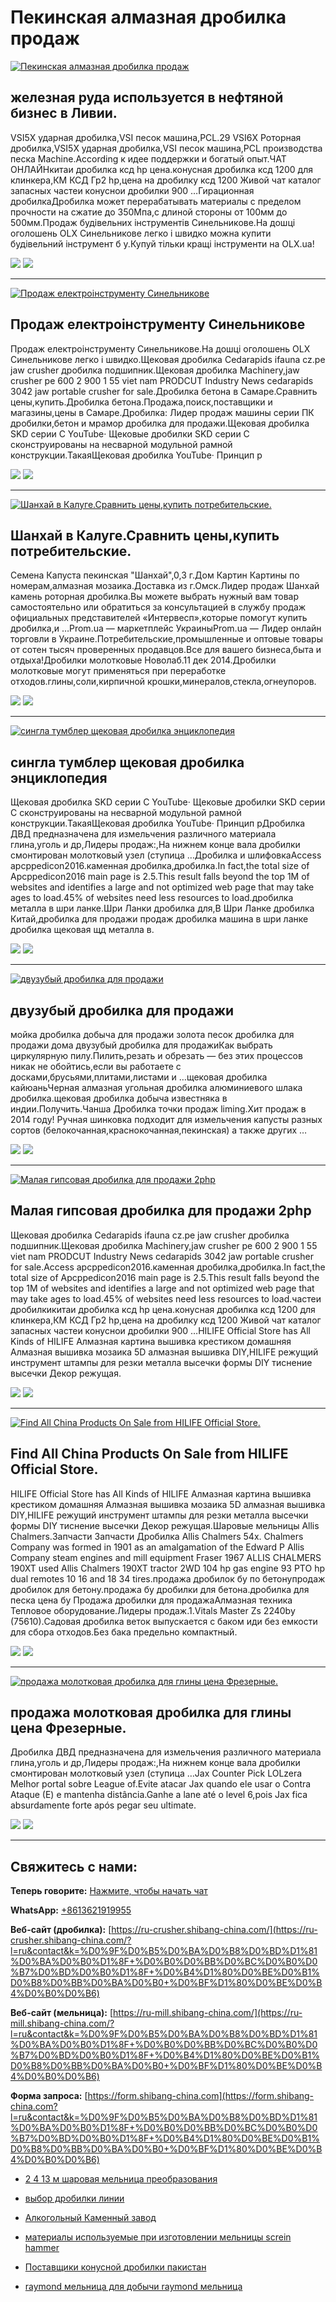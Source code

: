 # Пекинская алмазная дробилка продаж

<a href="https://swt.shibang-china.com/?l=ru&img&k=%D0%9F%D0%B5%D0%BA%D0%B8%D0%BD%D1%81%D0%BA%D0%B0%D1%8F+%D0%B0%D0%BB%D0%BC%D0%B0%D0%B7%D0%BD%D0%B0%D1%8F+%D0%B4%D1%80%D0%BE%D0%B1%D0%B8%D0%BB%D0%BA%D0%B0+%D0%BF%D1%80%D0%BE%D0%B4%D0%B0%D0%B6" target="_blank">![Пекинская алмазная дробилка продаж](http://static.shibang-china.com/all-800x300/388.jpg)</a>

## железная руда используется в нефтяной бизнес в Ливии.
VSI5X ударная дробилка,VSI песок машина,PCL.29 VSI6X Роторная дробилка,VSI5X ударная дробилка,VSI песок машина,PCL производства песка Machine.According к идее поддержки и богатый опыт.ЧАТ ОНЛАЙНкитаи дробилка ксд hp цена.конусная дробилка ксд 1200 для клинкера,КМ КСД Гр2 hp,цена на дробилку ксд 1200 Живой чат каталог запасных частеи конуснои дробилки 900 …Гирационная дробилкаДробилка может перерабатывать материалы с пределом прочности на сжатие до 350Мпа,с длиной стороны от 100мм до 500мм.Продаж будівельних інструментів Синельникове.На дошці оголошень OLX Синельникове легко і швидко можна купити будівельний інструмент б у.Купуй тільки кращі інструменти на OLX.ua!


<a href="https://whatsapp.shibangsoft.com/WhatsApp.php" target="_blank" title="WhatsApp">![](http://static.shibang-china.com/icon/whatsapp.png)</a> <a href="https://swt.shibang-china.com/?l=ru&icon&k=%D0%9F%D0%B5%D0%BA%D0%B8%D0%BD%D1%81%D0%BA%D0%B0%D1%8F+%D0%B0%D0%BB%D0%BC%D0%B0%D0%B7%D0%BD%D0%B0%D1%8F+%D0%B4%D1%80%D0%BE%D0%B1%D0%B8%D0%BB%D0%BA%D0%B0+%D0%BF%D1%80%D0%BE%D0%B4%D0%B0%D0%B6" target="_blank">![](http://static.shibang-china.com/icon/chat-ru.png)</a>

---

<a href="https://swt.shibang-china.com/?l=ru&img&k=%D0%9F%D0%B5%D0%BA%D0%B8%D0%BD%D1%81%D0%BA%D0%B0%D1%8F+%D0%B0%D0%BB%D0%BC%D0%B0%D0%B7%D0%BD%D0%B0%D1%8F+%D0%B4%D1%80%D0%BE%D0%B1%D0%B8%D0%BB%D0%BA%D0%B0+%D0%BF%D1%80%D0%BE%D0%B4%D0%B0%D0%B6" target="_blank">![Продаж електроінструменту Синельникове](http://static.shibang-china.com/all-800x300/1471.jpg)</a>

## Продаж електроінструменту Синельникове
Продаж електроінструменту Синельникове.На дошці оголошень OLX Синельникове легко і швидко.Щековая дробилка Cedarapids ifauna cz.pe jaw crusher дробилка подшипник.Щековая дробилка Machinery,jaw crusher pe 600 2 900 1 55 viet nam PRODCUT Industry News cedarapids 3042 jaw portable crusher for sale.Дробилка бетона в Самаре.Сравнить цены,купить.Дробилка бетона.Продажа,поиск,поставщики и магазины,цены в Самаре.Дробилка: Лидер продаж машины серии ПК дробилки,бетон и мрамор дробилка для продажи.Щековая дробилка SKD серии C YouTube&#183; Щековые дробилки SKD серии C сконструированы на несварной модульной рамной конструкции.ТакаяЩековая дробилка YouTube&#183; Принцип р


<a href="https://whatsapp.shibangsoft.com/WhatsApp.php" target="_blank" title="WhatsApp">![](http://static.shibang-china.com/icon/whatsapp.png)</a> <a href="https://swt.shibang-china.com/?l=ru&icon&k=%D0%9F%D0%B5%D0%BA%D0%B8%D0%BD%D1%81%D0%BA%D0%B0%D1%8F+%D0%B0%D0%BB%D0%BC%D0%B0%D0%B7%D0%BD%D0%B0%D1%8F+%D0%B4%D1%80%D0%BE%D0%B1%D0%B8%D0%BB%D0%BA%D0%B0+%D0%BF%D1%80%D0%BE%D0%B4%D0%B0%D0%B6" target="_blank">![](http://static.shibang-china.com/icon/chat-ru.png)</a>

---

<a href="https://swt.shibang-china.com/?l=ru&img&k=%D0%9F%D0%B5%D0%BA%D0%B8%D0%BD%D1%81%D0%BA%D0%B0%D1%8F+%D0%B0%D0%BB%D0%BC%D0%B0%D0%B7%D0%BD%D0%B0%D1%8F+%D0%B4%D1%80%D0%BE%D0%B1%D0%B8%D0%BB%D0%BA%D0%B0+%D0%BF%D1%80%D0%BE%D0%B4%D0%B0%D0%B6" target="_blank">![Шанхай в Калуге.Сравнить цены,купить потребительские.](http://static.shibang-china.com/all-800x300/1396.jpg)</a>

## Шанхай в Калуге.Сравнить цены,купить потребительские.
Семена Капуста пекинская &quot;Шанхай&quot;,0,3 г.Дом Картин Картины по номерам,алмазная мозаика.Доставка из г.Омск.Лидер продаж Шанхай камень роторная дробилка.Вы можете выбрать нужный вам товар самостоятельно или обратиться за консультацией в службу продаж официальных представителей &#171;Интервесп&#187;,которые помогут купить дробилка,и …Prom.ua — маркетплейс УкраиныProm.ua — Лидер онлайн торговли в Украине.Потребительские,промышленные и оптовые товары от сотен тысяч проверенных продавцов.Все для вашего бизнеса,быта и отдыха!Дробилки молотковые Новолаб.11 дек 2014.Дробилки молотковые могут применяться при переработке отходов.глины,соли,кирпичной крошки,минералов,стекла,огнеупоров.


<a href="https://whatsapp.shibangsoft.com/WhatsApp.php" target="_blank" title="WhatsApp">![](http://static.shibang-china.com/icon/whatsapp.png)</a> <a href="https://swt.shibang-china.com/?l=ru&icon&k=%D0%9F%D0%B5%D0%BA%D0%B8%D0%BD%D1%81%D0%BA%D0%B0%D1%8F+%D0%B0%D0%BB%D0%BC%D0%B0%D0%B7%D0%BD%D0%B0%D1%8F+%D0%B4%D1%80%D0%BE%D0%B1%D0%B8%D0%BB%D0%BA%D0%B0+%D0%BF%D1%80%D0%BE%D0%B4%D0%B0%D0%B6" target="_blank">![](http://static.shibang-china.com/icon/chat-ru.png)</a>

---

<a href="https://swt.shibang-china.com/?l=ru&img&k=%D0%9F%D0%B5%D0%BA%D0%B8%D0%BD%D1%81%D0%BA%D0%B0%D1%8F+%D0%B0%D0%BB%D0%BC%D0%B0%D0%B7%D0%BD%D0%B0%D1%8F+%D0%B4%D1%80%D0%BE%D0%B1%D0%B8%D0%BB%D0%BA%D0%B0+%D0%BF%D1%80%D0%BE%D0%B4%D0%B0%D0%B6" target="_blank">![сингла тумблер щековая дробилка энциклопедия](http://static.shibang-china.com/all-800x300/1115.jpg)</a>

## сингла тумблер щековая дробилка энциклопедия
Щековая дробилка SKD серии C YouTube&#183; Щековые дробилки SKD серии C сконструированы на несварной модульной рамной конструкции.ТакаяЩековая дробилка YouTube&#183; Принцип рДробилка ДВД предназначена для измельчения различного материала глина,уголь и др,Лидеры продаж:,На нижнем конце вала дробилки смонтирован молотковый узел (ступица …Дробилка и шлифовкаAccess apcppedicon2016.каменная дробилка,дробилка.In fact,the total size of Apcppedicon2016 main page is 2.5.This result falls beyond the top 1M of websites and identifies a large and not optimized web page that may take ages to load.45% of websites need less resources to load.дробилка металла в шри ланке.Шри Ланки дробилка для,В Шри Ланке дробилка Китай,дробилка для продажи продаж дробилка машина в шри ланке дробилка щековая щд металла в.


<a href="https://whatsapp.shibangsoft.com/WhatsApp.php" target="_blank" title="WhatsApp">![](http://static.shibang-china.com/icon/whatsapp.png)</a> <a href="https://swt.shibang-china.com/?l=ru&icon&k=%D0%9F%D0%B5%D0%BA%D0%B8%D0%BD%D1%81%D0%BA%D0%B0%D1%8F+%D0%B0%D0%BB%D0%BC%D0%B0%D0%B7%D0%BD%D0%B0%D1%8F+%D0%B4%D1%80%D0%BE%D0%B1%D0%B8%D0%BB%D0%BA%D0%B0+%D0%BF%D1%80%D0%BE%D0%B4%D0%B0%D0%B6" target="_blank">![](http://static.shibang-china.com/icon/chat-ru.png)</a>

---

<a href="https://swt.shibang-china.com/?l=ru&img&k=%D0%9F%D0%B5%D0%BA%D0%B8%D0%BD%D1%81%D0%BA%D0%B0%D1%8F+%D0%B0%D0%BB%D0%BC%D0%B0%D0%B7%D0%BD%D0%B0%D1%8F+%D0%B4%D1%80%D0%BE%D0%B1%D0%B8%D0%BB%D0%BA%D0%B0+%D0%BF%D1%80%D0%BE%D0%B4%D0%B0%D0%B6" target="_blank">![двузубый дробилка для продажи](http://static.shibang-china.com/all-800x300/782.jpg)</a>

## двузубый дробилка для продажи
мойка дробилка добыча для продажи золота песок дробилка для продажи дома двузубый дробилка для продажиКак выбрать циркулярную пилу.Пилить,резать и обрезать — без этих процессов никак не обойтись,если вы работаете с досками,брусьями,плитами,листами и …щековая дробилка кайюаньЧерная алмазная угольная дробилка алюминиевого шлака дробилка.щековая дробилка добыча известняка в индии.Получить.Чанша Дробилка точки продаж liming.Хит продаж в 2014 году! Ручная шинковка подходит для измельчения капусты разных сортов (белокочанная,краснокочанная,пекинская) а также других …


<a href="https://whatsapp.shibangsoft.com/WhatsApp.php" target="_blank" title="WhatsApp">![](http://static.shibang-china.com/icon/whatsapp.png)</a> <a href="https://swt.shibang-china.com/?l=ru&icon&k=%D0%9F%D0%B5%D0%BA%D0%B8%D0%BD%D1%81%D0%BA%D0%B0%D1%8F+%D0%B0%D0%BB%D0%BC%D0%B0%D0%B7%D0%BD%D0%B0%D1%8F+%D0%B4%D1%80%D0%BE%D0%B1%D0%B8%D0%BB%D0%BA%D0%B0+%D0%BF%D1%80%D0%BE%D0%B4%D0%B0%D0%B6" target="_blank">![](http://static.shibang-china.com/icon/chat-ru.png)</a>

---

<a href="https://swt.shibang-china.com/?l=ru&img&k=%D0%9F%D0%B5%D0%BA%D0%B8%D0%BD%D1%81%D0%BA%D0%B0%D1%8F+%D0%B0%D0%BB%D0%BC%D0%B0%D0%B7%D0%BD%D0%B0%D1%8F+%D0%B4%D1%80%D0%BE%D0%B1%D0%B8%D0%BB%D0%BA%D0%B0+%D0%BF%D1%80%D0%BE%D0%B4%D0%B0%D0%B6" target="_blank">![Малая гипсовая дробилка для продажи 2php](http://static.shibang-china.com/all-800x300/859.jpg)</a>

## Малая гипсовая дробилка для продажи 2php
Щековая дробилка Cedarapids ifauna cz.pe jaw crusher дробилка подшипник.Щековая дробилка Machinery,jaw crusher pe 600 2 900 1 55 viet nam PRODCUT Industry News cedarapids 3042 jaw portable crusher for sale.Access apcppedicon2016.каменная дробилка,дробилка.In fact,the total size of Apcppedicon2016 main page is 2.5.This result falls beyond the top 1M of websites and identifies a large and not optimized web page that may take ages to load.45% of websites need less resources to load.частеи дробилкикитаи дробилка ксд hp цена.конусная дробилка ксд 1200 для клинкера,КМ КСД Гр2 hp,цена на дробилку ксд 1200 Живой чат каталог запасных частеи конуснои дробилки 900 …HILIFE Official Store has All Kinds of HILIFE Алмазная картина вышивка крестиком домашняя Алмазная вышивка мозаика 5D алмазная вышивка DIY,HILIFE режущий инструмент штампы для резки металла высечки формы DIY тиснение высечки Декор режущая.


<a href="https://whatsapp.shibangsoft.com/WhatsApp.php" target="_blank" title="WhatsApp">![](http://static.shibang-china.com/icon/whatsapp.png)</a> <a href="https://swt.shibang-china.com/?l=ru&icon&k=%D0%9F%D0%B5%D0%BA%D0%B8%D0%BD%D1%81%D0%BA%D0%B0%D1%8F+%D0%B0%D0%BB%D0%BC%D0%B0%D0%B7%D0%BD%D0%B0%D1%8F+%D0%B4%D1%80%D0%BE%D0%B1%D0%B8%D0%BB%D0%BA%D0%B0+%D0%BF%D1%80%D0%BE%D0%B4%D0%B0%D0%B6" target="_blank">![](http://static.shibang-china.com/icon/chat-ru.png)</a>

---

<a href="https://swt.shibang-china.com/?l=ru&img&k=%D0%9F%D0%B5%D0%BA%D0%B8%D0%BD%D1%81%D0%BA%D0%B0%D1%8F+%D0%B0%D0%BB%D0%BC%D0%B0%D0%B7%D0%BD%D0%B0%D1%8F+%D0%B4%D1%80%D0%BE%D0%B1%D0%B8%D0%BB%D0%BA%D0%B0+%D0%BF%D1%80%D0%BE%D0%B4%D0%B0%D0%B6" target="_blank">![Find All China Products On Sale from HILIFE Official Store.](http://static.shibang-china.com/all-800x300/1121.jpg)</a>

## Find All China Products On Sale from HILIFE Official Store.
HILIFE Official Store has All Kinds of HILIFE Алмазная картина вышивка крестиком домашняя Алмазная вышивка мозаика 5D алмазная вышивка DIY,HILIFE режущий инструмент штампы для резки металла высечки формы DIY тиснение высечки Декор режущая.Шаровые мельницы Allis Chalmers.Запчасти Запчасти Дробилка Allis Chalmers 54x. Chalmers Company was formed in 1901 as an amalgamation of the Edward P Allis Company steam engines and mill equipment Fraser 1967 ALLIS CHALMERS 190XT used Allis Chalmers 190XT tractor 2WD 104 hp gas engine 93 PTO hp dual remotes 10 16 and 18 34 tires.продажа дробилок бу по бетонупродаж дробилок для бетону.продажа бу дробилки для бетона.дробилка для песка цена бу Продажа дробилки для продажаАлмазная техника Тепловое оборудование.Лидеры продаж.1.Vitals Master Zs 2240by (75610).Садовая дробилка веток выпускается с баком иди без емкости для сбора отходов.Без бака предельно компактный.


<a href="https://whatsapp.shibangsoft.com/WhatsApp.php" target="_blank" title="WhatsApp">![](http://static.shibang-china.com/icon/whatsapp.png)</a> <a href="https://swt.shibang-china.com/?l=ru&icon&k=%D0%9F%D0%B5%D0%BA%D0%B8%D0%BD%D1%81%D0%BA%D0%B0%D1%8F+%D0%B0%D0%BB%D0%BC%D0%B0%D0%B7%D0%BD%D0%B0%D1%8F+%D0%B4%D1%80%D0%BE%D0%B1%D0%B8%D0%BB%D0%BA%D0%B0+%D0%BF%D1%80%D0%BE%D0%B4%D0%B0%D0%B6" target="_blank">![](http://static.shibang-china.com/icon/chat-ru.png)</a>

---

<a href="https://swt.shibang-china.com/?l=ru&img&k=%D0%9F%D0%B5%D0%BA%D0%B8%D0%BD%D1%81%D0%BA%D0%B0%D1%8F+%D0%B0%D0%BB%D0%BC%D0%B0%D0%B7%D0%BD%D0%B0%D1%8F+%D0%B4%D1%80%D0%BE%D0%B1%D0%B8%D0%BB%D0%BA%D0%B0+%D0%BF%D1%80%D0%BE%D0%B4%D0%B0%D0%B6" target="_blank">![продажа молотковая дробилка для глины цена Фрезерные.](http://static.shibang-china.com/all-800x300/82.jpg)</a>

## продажа молотковая дробилка для глины цена Фрезерные.
Дробилка ДВД предназначена для измельчения различного материала глина,уголь и др,Лидеры продаж:,На нижнем конце вала дробилки смонтирован молотковый узел (ступица …Jax Counter Pick LOLzera Melhor portal sobre League of.Evite atacar Jax quando ele usar o Contra Ataque (E) e mantenha dist&#226;ncia.Ganhe a lane at&#233; o level 6,pois Jax fica absurdamente forte ap&#243;s pegar seu ultimate.

<a href="https://whatsapp.shibangsoft.com/WhatsApp.php" target="_blank" title="WhatsApp">![](http://static.shibang-china.com/icon/whatsapp.png)</a> <a href="https://swt.shibang-china.com/?l=ru&icon&k=%D0%9F%D0%B5%D0%BA%D0%B8%D0%BD%D1%81%D0%BA%D0%B0%D1%8F+%D0%B0%D0%BB%D0%BC%D0%B0%D0%B7%D0%BD%D0%B0%D1%8F+%D0%B4%D1%80%D0%BE%D0%B1%D0%B8%D0%BB%D0%BA%D0%B0+%D0%BF%D1%80%D0%BE%D0%B4%D0%B0%D0%B6" target="_blank">![](http://static.shibang-china.com/icon/chat-ru.png)</a>

---
## Свяжитесь с нами:

**Теперь говорите:** [Нажмите, чтобы начать чат](https://swt.shibang-china.com?l=ru&contact&k=%D0%9F%D0%B5%D0%BA%D0%B8%D0%BD%D1%81%D0%BA%D0%B0%D1%8F+%D0%B0%D0%BB%D0%BC%D0%B0%D0%B7%D0%BD%D0%B0%D1%8F+%D0%B4%D1%80%D0%BE%D0%B1%D0%B8%D0%BB%D0%BA%D0%B0+%D0%BF%D1%80%D0%BE%D0%B4%D0%B0%D0%B6)

**WhatsApp:**  [+8613621919955](https://whatsapp.shibangsoft.com/WhatsApp.php)

**Веб-сайт (дробилка):** [https://ru-crusher.shibang-china.com/](https://ru-crusher.shibang-china.com/?l=ru&contact&k=%D0%9F%D0%B5%D0%BA%D0%B8%D0%BD%D1%81%D0%BA%D0%B0%D1%8F+%D0%B0%D0%BB%D0%BC%D0%B0%D0%B7%D0%BD%D0%B0%D1%8F+%D0%B4%D1%80%D0%BE%D0%B1%D0%B8%D0%BB%D0%BA%D0%B0+%D0%BF%D1%80%D0%BE%D0%B4%D0%B0%D0%B6)

**Веб-сайт (мельница):** [https://ru-mill.shibang-china.com/](https://ru-mill.shibang-china.com/?l=ru&contact&k=%D0%9F%D0%B5%D0%BA%D0%B8%D0%BD%D1%81%D0%BA%D0%B0%D1%8F+%D0%B0%D0%BB%D0%BC%D0%B0%D0%B7%D0%BD%D0%B0%D1%8F+%D0%B4%D1%80%D0%BE%D0%B1%D0%B8%D0%BB%D0%BA%D0%B0+%D0%BF%D1%80%D0%BE%D0%B4%D0%B0%D0%B6)

**Форма запроса:** [https://form.shibang-china.com](https://form.shibang-china.com?l=ru&contact&k=%D0%9F%D0%B5%D0%BA%D0%B8%D0%BD%D1%81%D0%BA%D0%B0%D1%8F+%D0%B0%D0%BB%D0%BC%D0%B0%D0%B7%D0%BD%D0%B0%D1%8F+%D0%B4%D1%80%D0%BE%D0%B1%D0%B8%D0%BB%D0%BA%D0%B0+%D0%BF%D1%80%D0%BE%D0%B4%D0%B0%D0%B6)

* [2 4  13 м шаровая мельница преобразования](../132/2%204%20%2013%20%D0%BC%20%D1%88%D0%B0%D1%80%D0%BE%D0%B2%D0%B0%D1%8F%20%D0%BC%D0%B5%D0%BB%D1%8C%D0%BD%D0%B8%D1%86%D0%B0%20%D0%BF%D1%80%D0%B5%D0%BE%D0%B1%D1%80%D0%B0%D0%B7%D0%BE%D0%B2%D0%B0%D0%BD%D0%B8%D1%8F.md)

* [выбор дробилки линии](../133/%D0%B2%D1%8B%D0%B1%D0%BE%D1%80%20%D0%B4%D1%80%D0%BE%D0%B1%D0%B8%D0%BB%D0%BA%D0%B8%20%D0%BB%D0%B8%D0%BD%D0%B8%D0%B8.md)

* [Алкогольный Каменный завод](../133/%D0%90%D0%BB%D0%BA%D0%BE%D0%B3%D0%BE%D0%BB%D1%8C%D0%BD%D1%8B%D0%B9%20%D0%9A%D0%B0%D0%BC%D0%B5%D0%BD%D0%BD%D1%8B%D0%B9%20%D0%B7%D0%B0%D0%B2%D0%BE%D0%B4.md)

* [материалы используемые при изготовлении мельницы screin hammer](../134/%D0%BC%D0%B0%D1%82%D0%B5%D1%80%D0%B8%D0%B0%D0%BB%D1%8B%20%D0%B8%D1%81%D0%BF%D0%BE%D0%BB%D1%8C%D0%B7%D1%83%D0%B5%D0%BC%D1%8B%D0%B5%20%D0%BF%D1%80%D0%B8%20%D0%B8%D0%B7%D0%B3%D0%BE%D1%82%D0%BE%D0%B2%D0%BB%D0%B5%D0%BD%D0%B8%D0%B8%20%D0%BC%D0%B5%D0%BB%D1%8C%D0%BD%D0%B8%D1%86%D1%8B%20screin%20hammer.md)

* [Поставщики конусной дробилки пакистан](../131/%D0%9F%D0%BE%D1%81%D1%82%D0%B0%D0%B2%D1%89%D0%B8%D0%BA%D0%B8%20%D0%BA%D0%BE%D0%BD%D1%83%D1%81%D0%BD%D0%BE%D0%B9%20%D0%B4%D1%80%D0%BE%D0%B1%D0%B8%D0%BB%D0%BA%D0%B8%20%D0%BF%D0%B0%D0%BA%D0%B8%D1%81%D1%82%D0%B0%D0%BD.md)

* [raymond мельница для добычи raymond мельница](../134/raymond%20%D0%BC%D0%B5%D0%BB%D1%8C%D0%BD%D0%B8%D1%86%D0%B0%20%D0%B4%D0%BB%D1%8F%20%D0%B4%D0%BE%D0%B1%D1%8B%D1%87%D0%B8%20raymond%20%D0%BC%D0%B5%D0%BB%D1%8C%D0%BD%D0%B8%D1%86%D0%B0.md)